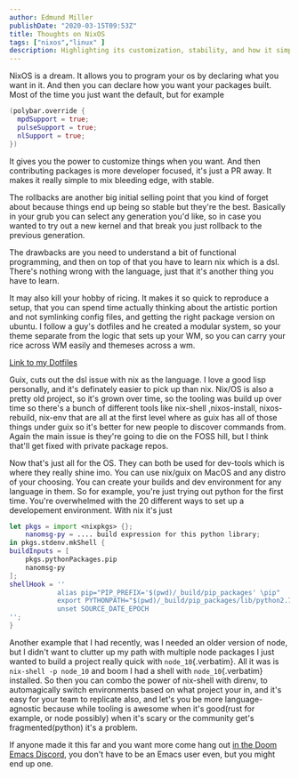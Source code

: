 ```yaml
---
author: Edmund Miller
publishDate: "2020-03-15T09:53Z"
title: Thoughts on NixOS
tags: ["nixos","linux" ]
description: Highlighting its customization, stability, and how it simplifies development environments.
---
```


NixOS is a dream. It allows you to program your os by declaring what you
want in it. And then you can declare how you want your packages built.
Most of the time you just want the default, but for example

``` nix
(polybar.override {
  mpdSupport = true;
  pulseSupport = true;
  nlSupport = true;
})
```

It gives you the power to customize things when you want. And then
contributing packages is more developer focused, it\'s just a PR away.
It makes it really simple to mix bleeding edge, with stable.

The rollbacks are another big initial selling point that you kind of
forget about because things end up being so stable but they\'re the
best. Basically in your grub you can select any generation you\'d like,
so in case you wanted to try out a new kernel and that break you just
rollback to the previous generation.

The drawbacks are you need to understand a bit of functional
programming, and then on top of that you have to learn nix which is a
dsl. There\'s nothing wrong with the language, just that it\'s another
thing you have to learn.

It may also kill your hobby of ricing. It makes it so quick to reproduce
a setup, that you can spend time actually thinking about the artistic
portion and not symlinking config files, and getting the right package
version on ubuntu. I follow a guy\'s dotfiles and he created a modular
system, so your theme separate from the logic that sets up your WM, so
you can carry your rice across WM easily and themeses across a wm.

[Link to my Dotfiles](https://github.com/Emiller88/dotfiles)

Guix, cuts out the dsl issue with nix as the language. I love a good
lisp personally, and it\'s definately easier to pick up than nix. Nix/OS
is also a pretty old project, so it\'s grown over time, so the tooling
was build up over time so there\'s a bunch of different tools like
nix-shell ,nixos-install, nixos-rebuild, nix-env that are all at the
first level where as guix has all of those things under guix so it\'s
better for new people to discover commands from. Again the main issue is
they\'re going to die on the FOSS hill, but I think that\'ll get fixed
with private package repos.

Now that\'s just all for the OS. They can both be used for dev-tools
which is where they really shine imo. You can use nix/guix on MacOS and
any distro of your choosing. You can create your builds and dev
environment for any language in them. So for example, you\'re just
trying out python for the first time. You\'re overwhelmed with the 20
different ways to set up a developement environment. With nix it\'s just

``` nix
let pkgs = import <nixpkgs> {};
    nanomsg-py = .... build expression for this python library;
in pkgs.stdenv.mkShell {
buildInputs = [
    pkgs.pythonPackages.pip
    nanomsg-py
];
shellHook = ''
            alias pip="PIP_PREFIX='$(pwd)/_build/pip_packages' \pip"
            export PYTHONPATH="$(pwd)/_build/pip_packages/lib/python2.7/site-packages:$PYTHONPATH"
            unset SOURCE_DATE_EPOCH
'';
}
```

Another example that I had recently, was I needed an older version of
node, but I didn\'t want to clutter up my path with multiple node
packages I just wanted to build a project really quick with
`node_10`{.verbatim}. All it was is `nix-shell -p
node_10` and boom I had a shell with `node_10`{.verbatim} installed. So
then you can combo the power of nix-shell with direnv, to automagically
switch environments based on what project your in, and it\'s easy for
your team to replicate also, and let\'s you be more language-agnostic
because while tooling is awesome when it\'s good(rust for example, or
node possibly) when it\'s scary or the community get\'s
fragmented(python) it\'s a problem.

If anyone made it this far and you want more come hang out [in the Doom
Emacs Discord](https://doomemacs.org/discord), you don\'t have to be an
Emacs user even, but you might end up one.
